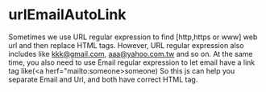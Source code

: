 # urlEmailAutoLink
Sometimes we use URL regular expression to find  [http,https or www] web url and then replace HTML tags.
However, URL regular expression also includes like kkk@gmail.com, aaa@yahoo.com.tw and so on.
At the same time, you also need to use Email regular expression to let email have a link tag like(<a herf="mailto:someone>someone</a>)
So this js can help you separate Email and Url, and both have correct HTML tag.

